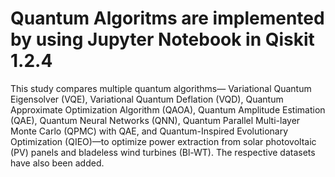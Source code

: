 # Quantum Algoritms are implemented by using Jupyter Notebook in Qiskit 1.2.4 
This study compares multiple quantum algorithms— Variational Quantum Eigensolver (VQE), Variational Quantum Deflation (VQD), Quantum Approximate Optimization Algorithm (QAOA), Quantum Amplitude Estimation (QAE), Quantum Neural Networks (QNN), Quantum Parallel Multi-layer Monte Carlo (QPMC) with QAE, and Quantum-Inspired Evolutionary Optimization (QIEO)—to optimize power extraction from solar photovoltaic (PV) panels and bladeless wind turbines (Bl-WT). The respective datasets have also been added.

